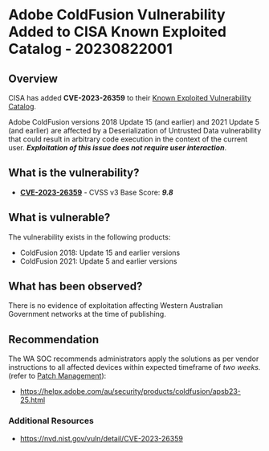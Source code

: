 # Adobe ColdFusion Vulnerability Added to CISA Known Exploited Catalog - 20230822001

## Overview

CISA has added **CVE-2023-26359** to their [Known Exploited Vulnerability Catalog](https://www.cisa.gov/known-exploited-vulnerabilities-catalog).

Adobe ColdFusion versions 2018 Update 15 (and earlier) and 2021 Update 5 (and earlier) are affected by a Deserialization of Untrusted Data vulnerability that could result in arbitrary code execution in the context of the current user. ***Exploitation of this issue does not require user interaction***.

## What is the vulnerability?

- [**CVE-2023-26359**](https://nvd.nist.gov/vuln/detail/CVE-2023-26359) - CVSS v3 Base Score: ***9.8***

## What is vulnerable?

The vulnerability exists in the following products:

- ColdFusion 2018: Update 15 and earlier versions    
- ColdFusion 2021: Update 5 and earlier versions

## What has been observed?

There is no evidence of exploitation affecting Western Australian Government networks at the time of publishing.

## Recommendation

The WA SOC recommends administrators apply the solutions as per vendor instructions to all affected devices within expected timeframe of *two weeks.* (refer to [Patch Management](../guidelines/patch-management.md)):
- <https://helpx.adobe.com/au/security/products/coldfusion/apsb23-25.html> 

### Additional Resources
- <https://nvd.nist.gov/vuln/detail/CVE-2023-26359>
